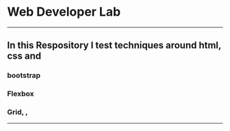 # Web Developer Lab

---

## In this Respository I test techniques around html, css and 

### bootstrap
### Flexbox
### Grid, ,  

---



